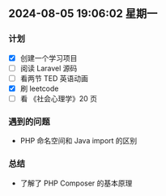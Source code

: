 ## 2024-08-05 19:06:02 星期一

### 计划

- [x] 创建一个学习项目
- [ ] 阅读 Laravel 源码
- [ ] 看两节 TED 英语动画
- [x] 刷 leetcode
- [ ] 看 《社会心理学》20 页

### 遇到的问题

- PHP 命名空间和 Java import 的区别

### 总结

- 了解了 PHP Composer 的基本原理
